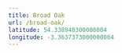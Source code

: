 ```yaml
---
title: Broad Oak
url: /broad-oak/
latitude: 54.338940300000004
longitude: -3.3637373000000004
---
```

